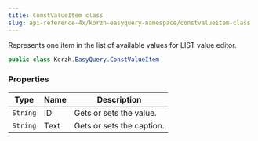 ```yaml
---
title: ConstValueItem class
slug: api-reference-4x/korzh-easyquery-namespace/constvalueitem-class
---
```


Represents one item in the list of available values for LIST value editor.
```csharp
public class Korzh.EasyQuery.ConstValueItem

```

### Properties

| Type | Name | Description | 
| --- | --- | --- | 
| `String` | ID | Gets or sets the value. | 
| `String` | Text | Gets or sets the caption. |